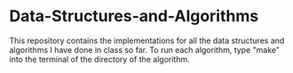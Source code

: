 # Data-Structures-and-Algorithms
This repository contains the implementations for all the data structures and algorithms I have done in class so far.
To run each algorithm, type "make" into the terminal of the directory of the algorithm.
